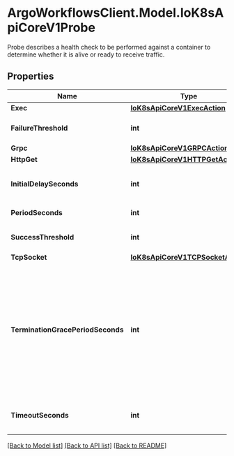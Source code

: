 # ArgoWorkflowsClient.Model.IoK8sApiCoreV1Probe
Probe describes a health check to be performed against a container to determine whether it is alive or ready to receive traffic.

## Properties

Name | Type | Description | Notes
------------ | ------------- | ------------- | -------------
**Exec** | [**IoK8sApiCoreV1ExecAction**](IoK8sApiCoreV1ExecAction.md) |  | [optional] 
**FailureThreshold** | **int** | Minimum consecutive failures for the probe to be considered failed after having succeeded. Defaults to 3. Minimum value is 1. | [optional] 
**Grpc** | [**IoK8sApiCoreV1GRPCAction**](IoK8sApiCoreV1GRPCAction.md) |  | [optional] 
**HttpGet** | [**IoK8sApiCoreV1HTTPGetAction**](IoK8sApiCoreV1HTTPGetAction.md) |  | [optional] 
**InitialDelaySeconds** | **int** | Number of seconds after the container has started before liveness probes are initiated. More info: https://kubernetes.io/docs/concepts/workloads/pods/pod-lifecycle#container-probes | [optional] 
**PeriodSeconds** | **int** | How often (in seconds) to perform the probe. Default to 10 seconds. Minimum value is 1. | [optional] 
**SuccessThreshold** | **int** | Minimum consecutive successes for the probe to be considered successful after having failed. Defaults to 1. Must be 1 for liveness and startup. Minimum value is 1. | [optional] 
**TcpSocket** | [**IoK8sApiCoreV1TCPSocketAction**](IoK8sApiCoreV1TCPSocketAction.md) |  | [optional] 
**TerminationGracePeriodSeconds** | **int** | Optional duration in seconds the pod needs to terminate gracefully upon probe failure. The grace period is the duration in seconds after the processes running in the pod are sent a termination signal and the time when the processes are forcibly halted with a kill signal. Set this value longer than the expected cleanup time for your process. If this value is nil, the pod&#39;s terminationGracePeriodSeconds will be used. Otherwise, this value overrides the value provided by the pod spec. Value must be non-negative integer. The value zero indicates stop immediately via the kill signal (no opportunity to shut down). This is a beta field and requires enabling ProbeTerminationGracePeriod feature gate. Minimum value is 1. spec.terminationGracePeriodSeconds is used if unset. | [optional] 
**TimeoutSeconds** | **int** | Number of seconds after which the probe times out. Defaults to 1 second. Minimum value is 1. More info: https://kubernetes.io/docs/concepts/workloads/pods/pod-lifecycle#container-probes | [optional] 

[[Back to Model list]](../README.md#documentation-for-models) [[Back to API list]](../README.md#documentation-for-api-endpoints) [[Back to README]](../README.md)

